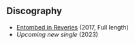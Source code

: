 ## Discography
- [Entombed in Reveries](https://disruption666.github.io/entombedinreveries) (2017, Full length)
- _Upcoming new single_ (2023)

